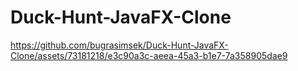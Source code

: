 # Duck-Hunt-JavaFX-Clone


https://github.com/bugrasimsek/Duck-Hunt-JavaFX-Clone/assets/73181218/e3c90a3c-aeea-45a3-b1e7-7a358905dae9

